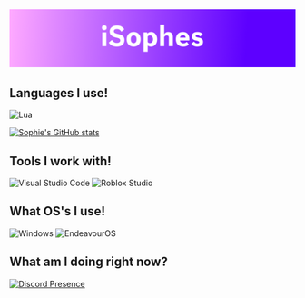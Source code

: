 <img src="https://raw.githubusercontent.com/isophes/isophes/main/assets/banners/sophie.png">

## Languages I use!
![Lua](https://img.shields.io/badge/Lua-578ee6?style=for-the-badge&logo=lua&logoColor=white)

[![Sophie's GitHub stats](https://github-readme-stats.vercel.app/api?username=isophes&show_icons=true&theme=dark)](https://github.com/anuraghazra/github-readme-stats)

## Tools I work with!
![Visual Studio Code](https://img.shields.io/badge/Visual%20Studio%20Code-0078d7.svg?style=for-the-badge&logo=visual-studio-code&logoColor=white) ![Roblox Studio](https://img.shields.io/static/v1?label=&message=Roblox+Studio&color=%2300A2FF&style=for-the-badge&logo=roblox+studio&logoColor=white)
## What OS's I use!
![Windows](https://img.shields.io/static/v1?label=&message=Windows&color=%230078D4&style=for-the-badge&logo=windows&logoColor=white) ![EndeavourOS](https://img.shields.io/static/v1?label=&message=EndeavourOS&color=#7f3fbf&style=for-the-badge&logo=windows&logoColor=white)

## What am I doing right now?

[![Discord Presence](https://lanyard.cnrad.dev/api/403962378200547328)](https://discord.com/users/403962378200547328)
